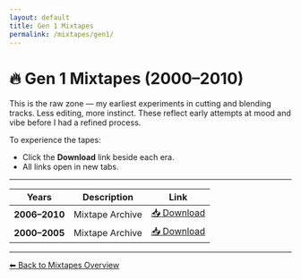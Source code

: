 ```yaml
---
layout: default
title: Gen 1 Mixtapes
permalink: /mixtapes/gen1/
---
```


# 🔥 Gen 1 Mixtapes (2000–2010)

This is the raw zone — my earliest experiments in cutting and blending tracks. Less editing, more instinct. These reflect early attempts at mood and vibe before I had a refined process.

To experience the tapes:

- Click the **Download** link beside each era.
- All links open in new tabs.

---

| Years | Description | Link |
|-------|-------------|------|
| **2006–2010** | Mixtape Archive | <a href="https://mega.nz/folder/Tkw2lZpR#k3s1iv9QHDFZoRXwitI-JA" target="_blank">📥 Download</a> |
| **2000–2005** | Mixtape Archive | <a href="https://mega.nz/folder/Tkw2lZpR#k3s1iv9QHDFZoRXwitI-JA" target="_blank">📥 Download</a> |

---

[⬅ Back to Mixtapes Overview](/mixtapes/)
